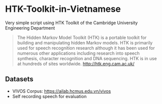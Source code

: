 # HTK-Toolkit-in-Vietnamese
Very simple script using HTK Toolkit of the Cambridge University Engineering Department

> The Hidden Markov Model Toolkit (HTK) is a portable toolkit for building and manipulating hidden Markov models. HTK is primarily used for speech recognition research although it has been used for numerous other applications including research into speech synthesis, character recognition and DNA sequencing. HTK is in use at hundreds of sites worldwide.
> http://htk.eng.cam.ac.uk/

## Datasets
- VIVOS Corpus: https://ailab.hcmus.edu.vn/vivos
- Self recording speech for evaluation

